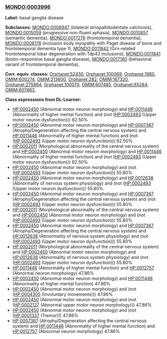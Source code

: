 
### [MONDO:0003996](http://purl.obolibrary.org/obo/MONDO_0003996)
**Label:** basal ganglia disease

**Subclasses:** [MONDO:0008947](http://purl.obolibrary.org/obo/MONDO_0008947) (bilateral striopallidodentate calcinosis), [MONDO:0015059](http://purl.obolibrary.org/obo/MONDO_0015059) (progressive non-fluent aphasia), [MONDO:0010857](http://purl.obolibrary.org/obo/MONDO_0010857) (semantic dementia), [MONDO:0017276](http://purl.obolibrary.org/obo/MONDO_0017276) (frontotemporal dementia), [MONDO:0008178](http://purl.obolibrary.org/obo/MONDO_0008178) (inclusion body myopathy with Paget disease of bone and frontotemporal dementia type 1), [MONDO:0011842](http://purl.obolibrary.org/obo/MONDO_0011842) (Grn-related frontotemporal lobar degeneration with Tdp43 inclusions), [MONDO:0011841](http://purl.obolibrary.org/obo/MONDO_0011841) (biotin-responsive basal ganglia disease), [MONDO:0017160](http://purl.obolibrary.org/obo/MONDO_0017160) (behavioral variant of frontotemporal dementia), 

**Corr. equiv. classes:** [Orphanet:52430](http://www.orpha.net/ORDO/Orphanet_52430), [Orphanet:100069](http://www.orpha.net/ORDO/Orphanet_100069), [Orphanet:1980](http://www.orpha.net/ORDO/Orphanet_1980), [OMIM:600274](http://purl.obolibrary.org/obo/OMIM_600274), [OMIM:213600](http://purl.obolibrary.org/obo/OMIM_213600), [Orphanet:282](http://www.orpha.net/ORDO/Orphanet_282), [OMIM:167320](http://purl.obolibrary.org/obo/OMIM_167320), [Orphanet:275864](http://www.orpha.net/ORDO/Orphanet_275864), [Orphanet:100070](http://www.orpha.net/ORDO/Orphanet_100070), [OMIM:607485](http://purl.obolibrary.org/obo/OMIM_607485), [Orphanet:65284](http://www.orpha.net/ORDO/Orphanet_65284), [OMIM:607483](http://purl.obolibrary.org/obo/OMIM_607483), 

**Class expressions from DL-Learner:**

- [HP:0002450](http://purl.obolibrary.org/obo/HP_0002450) (Abnormal motor neuron morphology) and [HP:0011446](http://purl.obolibrary.org/obo/HP_0011446) (Abnormality of higher mental function) and (not ([HP:0002493](http://purl.obolibrary.org/obo/HP_0002493) (Upper motor neuron dysfunction))) 62.50%
- [HP:0002450](http://purl.obolibrary.org/obo/HP_0002450) (Abnormal motor neuron morphology) and [HP:0007367](http://purl.obolibrary.org/obo/HP_0007367) (Atrophy/Degeneration affecting the central nervous system) and [HP:0011446](http://purl.obolibrary.org/obo/HP_0011446) (Abnormality of higher mental function) and (not ([HP:0002493](http://purl.obolibrary.org/obo/HP_0002493) (Upper motor neuron dysfunction))) 62.50%
- [HP:0002011](http://purl.obolibrary.org/obo/HP_0002011) (Morphological abnormality of the central nervous system) and [HP:0002450](http://purl.obolibrary.org/obo/HP_0002450) (Abnormal motor neuron morphology) and [HP:0011446](http://purl.obolibrary.org/obo/HP_0011446) (Abnormality of higher mental function) and (not ([HP:0002493](http://purl.obolibrary.org/obo/HP_0002493) (Upper motor neuron dysfunction))) 62.50%
- [HP:0002450](http://purl.obolibrary.org/obo/HP_0002450) (Abnormal motor neuron morphology) and (not ([HP:0002493](http://purl.obolibrary.org/obo/HP_0002493) (Upper motor neuron dysfunction))) 55.80%
- [HP:0002450](http://purl.obolibrary.org/obo/HP_0002450) (Abnormal motor neuron morphology) and [HP:0012638](http://purl.obolibrary.org/obo/HP_0012638) (Abnormality of nervous system physiology) and (not ([HP:0002493](http://purl.obolibrary.org/obo/HP_0002493) (Upper motor neuron dysfunction))) 55.80%
- [HP:0002450](http://purl.obolibrary.org/obo/HP_0002450) (Abnormal motor neuron morphology) and [HP:0007367](http://purl.obolibrary.org/obo/HP_0007367) (Atrophy/Degeneration affecting the central nervous system) and (not ([HP:0002493](http://purl.obolibrary.org/obo/HP_0002493) (Upper motor neuron dysfunction))) 55.80%
- [HP:0002011](http://purl.obolibrary.org/obo/HP_0002011) (Morphological abnormality of the central nervous system) and [HP:0002450](http://purl.obolibrary.org/obo/HP_0002450) (Abnormal motor neuron morphology) and (not ([HP:0002493](http://purl.obolibrary.org/obo/HP_0002493) (Upper motor neuron dysfunction))) 55.80%
- [HP:0002450](http://purl.obolibrary.org/obo/HP_0002450) (Abnormal motor neuron morphology) and [HP:0007367](http://purl.obolibrary.org/obo/HP_0007367) (Atrophy/Degeneration affecting the central nervous system) and [HP:0012638](http://purl.obolibrary.org/obo/HP_0012638) (Abnormality of nervous system physiology) and (not ([HP:0002493](http://purl.obolibrary.org/obo/HP_0002493) (Upper motor neuron dysfunction))) 55.80%
- [HP:0002011](http://purl.obolibrary.org/obo/HP_0002011) (Morphological abnormality of the central nervous system) and [HP:0002450](http://purl.obolibrary.org/obo/HP_0002450) (Abnormal motor neuron morphology) and [HP:0012638](http://purl.obolibrary.org/obo/HP_0012638) (Abnormality of nervous system physiology) and (not ([HP:0002493](http://purl.obolibrary.org/obo/HP_0002493) (Upper motor neuron dysfunction))) 55.80%
- [HP:0011446](http://purl.obolibrary.org/obo/HP_0011446) (Abnormality of higher mental function) and [HP:0012757](http://purl.obolibrary.org/obo/HP_0012757) (Abnormal neuron morphology) 47.86%
- [HP:0002450](http://purl.obolibrary.org/obo/HP_0002450) (Abnormal motor neuron morphology) and [HP:0011446](http://purl.obolibrary.org/obo/HP_0011446) (Abnormality of higher mental function) 47.86%
- [HP:0002450](http://purl.obolibrary.org/obo/HP_0002450) (Abnormal motor neuron morphology) and (not ([HP:0004305](http://purl.obolibrary.org/obo/HP_0004305) (Involuntary movements))) 47.86%
- [HP:0002450](http://purl.obolibrary.org/obo/HP_0002450) (Abnormal motor neuron morphology) and (not ([HP:0002127](http://purl.obolibrary.org/obo/HP_0002127) (Abnormal upper motor neuron morphology))) 47.86%
- [HP:0002450](http://purl.obolibrary.org/obo/HP_0002450) (Abnormal motor neuron morphology) and (not ([HP:0001337](http://purl.obolibrary.org/obo/HP_0001337) (Tremor))) 47.86%
- [HP:0007367](http://purl.obolibrary.org/obo/HP_0007367) (Atrophy/Degeneration affecting the central nervous system) and [HP:0011446](http://purl.obolibrary.org/obo/HP_0011446) (Abnormality of higher mental function) and [HP:0012757](http://purl.obolibrary.org/obo/HP_0012757) (Abnormal neuron morphology) 47.86%


